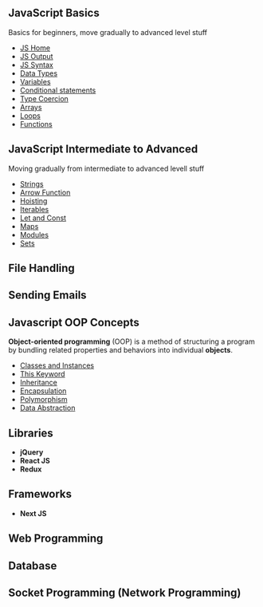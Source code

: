
## JavaScript Basics
Basics for beginners, move gradually to advanced level stuff
* [JS Home](Basics/01_home.html)
* [JS Output](Basics/02_output.html)
* [JS Syntax](Basics/03_syntax.html)
* [Data Types](Basics/04_data_types.html)
* [Variables](Basics/05_variables.html)
* [Conditional statements](Basics/06_conditional_statements.html)
* [Type Coercion](Basics/07_type_coercion.html)
* [Arrays](Basics/08_arrays.html)
* [Loops](Basics/09_loops.html)
* [Functions](Basics/10_functions.html)
## JavaScript Intermediate to Advanced
Moving gradually from intermediate to advanced levell stuff
* [Strings](intermediate_and_advanced/JS_strings.html)
* [Arrow Function](intermediate_and_advanced/JS_arrow_function.html)
* [Hoisting](intermediate_and_advanced/JS_hoisting.html)
* [Iterables](intermediate_and_advanced/JS_iterables.html)
* [Let and Const](intermediate_and_advanced/JS_let_and_const.html)
* [Maps](intermediate_and_advanced/JS_maps.html)
* [Modules](intermediate_and_advanced/JS_modules.html)
* [Sets](intermediate_and_advanced/JS_sets.html)
## File Handling
## Sending Emails
## Javascript OOP Concepts
**Object-oriented programming** (OOP) is a method of structuring a program by bundling related properties and behaviors into individual **objects**.
* [Classes and Instances](OOP/classes.html)
* [This Keyword](OOP/02_this.html)
* [Inheritance](OOP/)
* [Encapsulation](OOP/)
* [Polymorphism](OOP/)
* [Data Abstraction](OOP/)
## Libraries
* **jQuery**
* **React JS**
* **Redux**
## Frameworks
* **Next JS**
## Web Programming
## Database
## Socket Programming (Network Programming)
